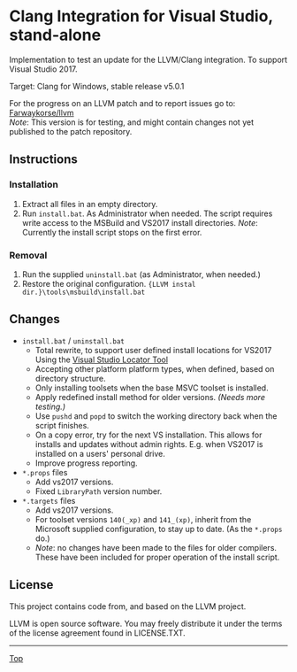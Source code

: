 <!-------------------------------------------------------------><a id="top"></a>
# Clang Integration for Visual Studio, stand-alone
<!----------------------------------------------------------------------------->

Implementation to test an update for the LLVM/Clang integration.
To support Visual Studio 2017.

Target: Clang for Windows, stable release v5.0.1

For the progress on an LLVM patch and to report issues go to:
[Farwaykorse/llvm](https://github.com/Farwaykorse/llvm)  
*Note*: This version is for testing, and might contain changes not yet published
to the patch repository.


<!----------------------------------------------------><a id="instructions"></a>
## Instructions
<!----------------------------------------------------------------------------->
### Installation
1. Extract all files in an empty directory.
2. Run `install.bat`.
   As Administrator when needed. The script requires write access to the
   MSBuild and VS2017 install directories.
   *Note*: Currently the install script stops on the first error.

### Removal
1. Run the supplied `uninstall.bat` (as Administrator, when needed.)
2. Restore the original configuration.
   `{LLVM instal dir.}\tools\msbuild\install.bat`


<!---------------------------------------------------------><a id="changes"></a>
## Changes
<!----------------------------------------------------------------------------->
- `install.bat` / `uninstall.bat`  
  - Total rewrite, to support user defined install locations for VS2017
    Using the [Visual Studio Locator Tool](https://github.com/Microsoft/vswhere)
  - Accepting other platform platform types, when defined,
    based on directory structure.
  - Only installing toolsets when the base MSVC toolset is installed.
  - Apply redefined install method for older versions. *(Needs more testing.)*
  - Use `pushd` and `popd` to switch the working directory back when the
    script finishes.
  - On a copy error, try for the next VS installation.
    This allows for installs and updates without admin rights.
    E.g. when VS2017 is installed on a users' personal drive.
  - Improve progress reporting.
- `*.props` files
  - Add vs2017 versions.
  - Fixed `LibraryPath` version number.
- `*.targets` files
  - Add vs2017 versions.
  - For toolset versions `140(_xp)` and `141_(xp)`, inherit from the Microsoft
    supplied configuration, to stay up to date. (As the `*.props` do.)
  - *Note*: no changes have been made to the files for older compilers.
    These have been included for proper operation of the install script.


<!---------------------------------------------------------><a id="license"></a>
## License
<!----------------------------------------------------------------------------->
This project contains code from, and based on the LLVM project.

LLVM is open source software. You may freely distribute it under the terms of
the license agreement found in LICENSE.TXT.



-----------
[Top](#top)
